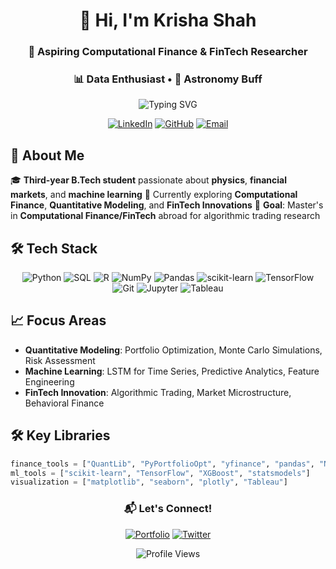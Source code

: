 <div align="center">

# 👋 Hi, I'm **Krisha Shah**
### 🚀 Aspiring Computational Finance & FinTech Researcher
### 📊 Data Enthusiast • 🌌 Astronomy Buff

<img src="https://readme-typing-svg.herokuapp.com?font=Fira+Code&weight=500&size=22&pause=1000&color=6366F1&center=true&vCenter=true&width=600&lines=Building+the+future+of+finance;Quantitative+modeling+enthusiast;Machine+learning+%2B+markets" alt="Typing SVG" />

[![LinkedIn](https://img.shields.io/badge/LinkedIn-0077B5?style=for-the-badge&logo=linkedin&logoColor=white)](your-linkedin-url)
[![GitHub](https://img.shields.io/badge/GitHub-100000?style=for-the-badge&logo=github&logoColor=white)](https://github.com/yourusername)
[![Email](https://img.shields.io/badge/Email-D14836?style=for-the-badge&logo=gmail&logoColor=white)](mailto:your.email@example.com)

</div>

## 🎯 **About Me**
🎓 **Third-year B.Tech student** passionate about **physics**, **financial markets**, and **machine learning**
🔬 Currently exploring **Computational Finance**, **Quantitative Modeling**, and **FinTech Innovations**
🎯 **Goal**: Master's in **Computational Finance/FinTech** abroad for algorithmic trading research

## 🛠️ **Tech Stack**
<div align="center">

![Python](https://img.shields.io/badge/Python-3776AB?style=for-the-badge&logo=python&logoColor=white)
![SQL](https://img.shields.io/badge/SQL-4479A1?style=for-the-badge&logo=mysql&logoColor=white)
![R](https://img.shields.io/badge/R-276DC3?style=for-the-badge&logo=r&logoColor=white)
![NumPy](https://img.shields.io/badge/NumPy-013243?style=for-the-badge&logo=numpy&logoColor=white)
![Pandas](https://img.shields.io/badge/Pandas-150458?style=for-the-badge&logo=pandas&logoColor=white)
![scikit-learn](https://img.shields.io/badge/scikit--learn-F7931E?style=for-the-badge&logo=scikit-learn&logoColor=white)
![TensorFlow](https://img.shields.io/badge/TensorFlow-FF6F00?style=for-the-badge&logo=tensorflow&logoColor=white)
![Git](https://img.shields.io/badge/Git-F05032?style=for-the-badge&logo=git&logoColor=white)
![Jupyter](https://img.shields.io/badge/Jupyter-F37626?style=for-the-badge&logo=jupyter&logoColor=white)
![Tableau](https://img.shields.io/badge/Tableau-E97627?style=for-the-badge&logo=tableau&logoColor=white)

</div>

## 📈 **Focus Areas**
- **Quantitative Modeling**: Portfolio Optimization, Monte Carlo Simulations, Risk Assessment
- **Machine Learning**: LSTM for Time Series, Predictive Analytics, Feature Engineering  
- **FinTech Innovation**: Algorithmic Trading, Market Microstructure, Behavioral Finance

## 🛠️ **Key Libraries**
```python
finance_tools = ["QuantLib", "PyPortfolioOpt", "yfinance", "pandas", "NumPy"]
ml_tools = ["scikit-learn", "TensorFlow", "XGBoost", "statsmodels"]
visualization = ["matplotlib", "seaborn", "plotly", "Tableau"]
```

<div align="center">

### 📬 **Let's Connect!**
[![Portfolio](https://img.shields.io/badge/Portfolio-FF5722?style=for-the-badge&logo=web&logoColor=white)](your-portfolio-url)
[![Twitter](https://img.shields.io/badge/Twitter-1DA1F2?style=for-the-badge&logo=twitter&logoColor=white)](your-twitter-url)

![Profile Views](https://komarev.com/ghpvc/?username=yourusername&color=6366f1&style=for-the-badge)

</div>




